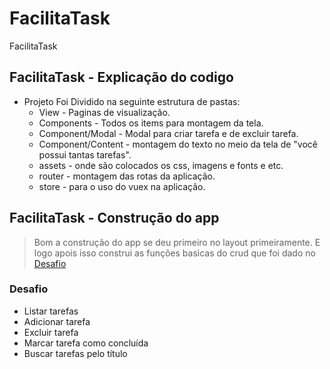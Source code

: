 # FacilitaTask
FacilitaTask

## FacilitaTask - Explicação do codigo

- Projeto Foi Dividido na seguinte estrutura de pastas:
  - View - Paginas de visualização.
  - Components - Todos os items para montagem da tela.
  - Component/Modal - Modal para criar tarefa e de excluir tarefa.
  - Component/Content - montagem do texto no meio da tela de "você possui tantas tarefas".
  - assets - onde são colocados os css, imagens e fonts e etc.
  - router - montagem das rotas da aplicação.
  - store - para o uso do vuex na aplicação.


## FacilitaTask - Construção do app
> Bom a construção do app se deu primeiro no layout primeiramente. E logo apois isso construi as funções basicas do crud que foi dado no
[Desafio](https://github.com/joelpmonteiro/FacilitaTask/edit/main/README.md#Desafio)

### Desafio
- Listar tarefas
- Adicionar tarefa
- Excluir tarefa
- Marcar tarefa como concluída
- Buscar tarefas pelo título
